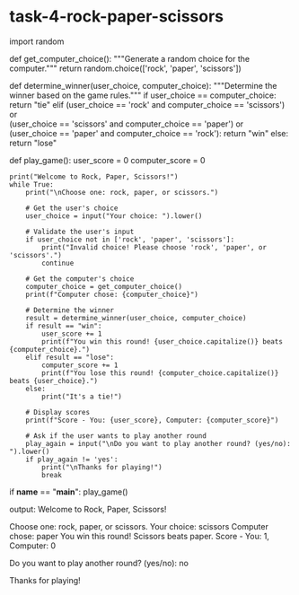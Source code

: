 # task-4-rock-paper-scissors
import random


def get_computer_choice():
    """Generate a random choice for the computer."""
    return random.choice(['rock', 'paper', 'scissors'])


def determine_winner(user_choice, computer_choice):
    """Determine the winner based on the game rules."""
    if user_choice == computer_choice:
        return "tie"
    elif (user_choice == 'rock' and computer_choice == 'scissors') or \
            (user_choice == 'scissors' and computer_choice == 'paper') or \
            (user_choice == 'paper' and computer_choice == 'rock'):
        return "win"
    else:
        return "lose"


def play_game():
    user_score = 0
    computer_score = 0

    print("Welcome to Rock, Paper, Scissors!")
    while True:
        print("\nChoose one: rock, paper, or scissors.")

        # Get the user's choice
        user_choice = input("Your choice: ").lower()

        # Validate the user's input
        if user_choice not in ['rock', 'paper', 'scissors']:
            print("Invalid choice! Please choose 'rock', 'paper', or 'scissors'.")
            continue

        # Get the computer's choice
        computer_choice = get_computer_choice()
        print(f"Computer chose: {computer_choice}")

        # Determine the winner
        result = determine_winner(user_choice, computer_choice)
        if result == "win":
            user_score += 1
            print(f"You win this round! {user_choice.capitalize()} beats {computer_choice}.")
        elif result == "lose":
            computer_score += 1
            print(f"You lose this round! {computer_choice.capitalize()} beats {user_choice}.")
        else:
            print("It's a tie!")

        # Display scores
        print(f"Score - You: {user_score}, Computer: {computer_score}")

        # Ask if the user wants to play another round
        play_again = input("\nDo you want to play another round? (yes/no): ").lower()
        if play_again != 'yes':
            print("\nThanks for playing!")
            break


if __name__ == "__main__":
    play_game()


output:
Welcome to Rock, Paper, Scissors!

Choose one: rock, paper, or scissors.
Your choice: scissors
Computer chose: paper
You win this round! Scissors beats paper.
Score - You: 1, Computer: 0

Do you want to play another round? (yes/no): no

Thanks for playing!
